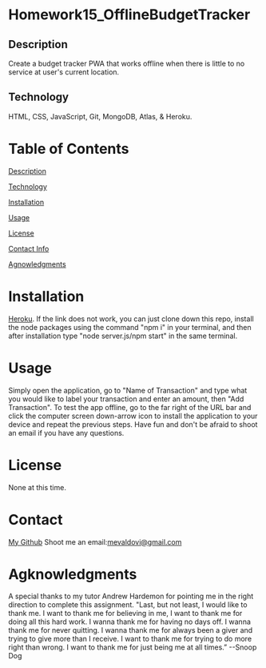 # Homework15_OfflineBudgetTracker

## Description
Create a budget tracker PWA that works offline when there is little to no service at user's current location.

## Technology 
HTML, CSS, JavaScript, Git, MongoDB, Atlas, & Heroku.

# Table of Contents
[Description](https://github.com/mevaldovi/Homework15_OfflineBudgetTracker#Description)

[Technology](https://github.com/mevaldovi/Homework15_OfflineBudgetTracker#Technology)

[Installation](https://github.com/mevaldovi/Homework15_OfflineBudgetTracker#Installation)


[Usage](https://github.com/mevaldovi/Homework15_OfflineBudgetTracker#Usage)


[License](https://github.com/mevaldovi/Homework15_OfflineBudgetTracker#License)


[Contact Info](https://github.com/mevaldovi/Homework15_OfflineBudgetTracker#Contact)


[Agnowledgments](https://github.com/mevaldovi/Homework15_OfflineBudgetTracker#Agknowledgments)

# Installation
[Heroku](https://offline-budget-tracker-mv.herokuapp.com/). 
If the link does not work, you can just clone down this repo, install the node packages using the command "npm i" in your terminal, and then after installation type "node server.js/npm start" in the same terminal.
# Usage
Simply open the application, go to "Name of Transaction" and type what you would like to label your transaction and enter an amount, then "Add Transaction". 
To test the app offline, go to the far right of the URL bar and click the computer screen down-arrow icon to install the application to your device and repeat the previous steps. Have fun and don't be afraid to shoot an email if you have any questions.
# License
None at this time.
# Contact
[My Github](https://github.com/mevaldovi)
Shoot me an email:[mevaldovi@gmail.com](mailto:mevaldovi@gmail.com)
# Agknowledgments
A special thanks to my tutor Andrew Hardemon for pointing me in the right direction to complete this assignment.
"Last, but not least, I would like to thank me. I want to thank me for believing in me, I want to thank me for doing all this hard work. I wanna thank me for having no days off. I wanna thank me for never quitting. I wanna thank me for always been a giver and trying to give more than I receive. I want to thank me for trying to do more right than wrong. I want to thank me for just being me at all times.” --Snoop Dog